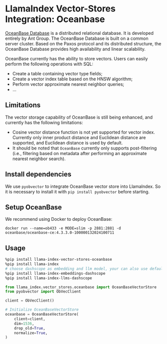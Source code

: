 # LlamaIndex Vector-Stores Integration: Oceanbase

[OceanBase Database](https://github.com/oceanbase/oceanbase) is a distributed relational database.
It is developed entirely by Ant Group. The OceanBase Database is built on a common server cluster.
Based on the Paxos protocol and its distributed structure, the OceanBase Database provides high availability and linear scalability.

OceanBase currently has the ability to store vectors. Users can easily perform the following operations with SQL:

- Create a table containing vector type fields;
- Create a vector index table based on the HNSW algorithm;
- Perform vector approximate nearest neighbor queries;
- ...

## Limitations

The vector storage capability of OceanBase is still being enhanced, and currently has the following limitations:

- Cosine vector distance function is not yet supported for vector index. Currently only inner product distance and Euclidean distance are supported, and Euclidean distance is used by default.
- It should be noted that `OceanBase` currently only supports post-filtering (i.e., filtering based on metadata after performing an approximate nearest neighbor search).

## Install dependencies

We use `pyobvector` to integrate OceanBase vector store into LlamaIndex.
So it is necessary to install it with `pip install pyobvector` before starting.

## Setup OceanBase

We recommend using Docker to deploy OceanBase:

```shell
docker run --name=ob433 -e MODE=slim -p 2881:2881 -d oceanbase/oceanbase-ce:4.3.3.0-100000132024100711
```

## Usage

```sh
%pip install llama-index-vector-stores-oceanbase
%pip install llama-index
# choose dashscope as embedding and llm model, your can also use default openai or other model to test
%pip install llama-index-embeddings-dashscope
%pip install llama-index-llms-dashscope
```

```python
from llama_index.vector_stores.oceanbase import OceanBaseVectorStore
from pyobvector import ObVecClient

client = ObVecClient()

# Initialize OceanBaseVectorStore
oceanbase = OceanBaseVectorStore(
    client=client,
    dim=1536,
    drop_old=True,
    normalize=True,
)
```
